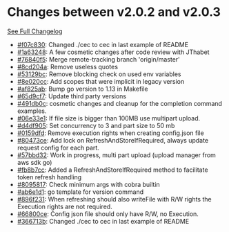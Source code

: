 # Changes between v2.0.2 and v2.0.3

[See Full Changelog](https://github.com/pydio/cells-client/compare/v2.0.2...v2.0.3)

- [#f07c830](https://github.com/pydio/cells-client/commit/f07c83093d55e371afe29c39cabde412144f378e): Changed ./cec to cec in last example of README
- [#1a63248](https://github.com/pydio/cells-client/commit/1a63248ecc9afd7db781605e917dc5fdc5406a5d): A few cosmetic changes after code review with JThabet
- [#76840f5](https://github.com/pydio/cells-client/commit/76840f5afcf9e1b0c5105b9c4aedeb406f83caf2): Merge remote-tracking branch 'origin/master'
- [#8cd204a](https://github.com/pydio/cells-client/commit/8cd204a4b2325e110d0aed8bcbf2ea126b9dcaa7): Remove useless quotes
- [#53129bc](https://github.com/pydio/cells-client/commit/53129bc249976a3b7412397e9af2794b2302a83c): Remove blocking check on used env variables
- [#8e020cc](https://github.com/pydio/cells-client/commit/8e020cc74f01cd213dcdce39a7c8f90133ae17f2): Add scopes that were implicit in legacy version
- [#af825ab](https://github.com/pydio/cells-client/commit/af825ab70117f8c13871ae621e31a5c2e37f51ce): Bump go version to 1.13 in Makefile
- [#65d9cf7](https://github.com/pydio/cells-client/commit/65d9cf7cc863efed160056cc6a27e2d1adfa9ed7): Update third party versions
- [#491db0c](https://github.com/pydio/cells-client/commit/491db0c7dcbb30315be46fd3609381ddcf0f987a): cosmetic changes and cleanup for the completion command examples.
- [#06e33e1](https://github.com/pydio/cells-client/commit/06e33e1b1282385d02bf760ce6b0caf40991c711): If file size is bigger than 100MB use multipart upload.
- [#d4df905](https://github.com/pydio/cells-client/commit/d4df9050f3a140e517dfe02bfaee9c0f906c0b8f): Set concurrency to 3 and part size to 50 mb
- [#0159dfd](https://github.com/pydio/cells-client/commit/0159dfdbf9b989b333a2d74f73ba690cba158d2e): Remove execution rights when creating config.json file
- [#80473ce](https://github.com/pydio/cells-client/commit/80473ce4edbe853191c3ce45353359a8e0b05f26): Add lock on RefreshAndStoreIfRequired, always update request config for each part.
- [#57bbd32](https://github.com/pydio/cells-client/commit/57bbd3220141e8b6a6a7524be9baaaa3ffadad3d): Work in progress, multi part upload (upload manager from aws sdk go)
- [#fb8b7cc](https://github.com/pydio/cells-client/commit/fb8b7cca41b212f2b8df73d43fac15bbc27d34bb): Added a RefreshAndStoreIfRequired method to facilitate token refresh handling
- [#8095817](https://github.com/pydio/cells-client/commit/8095817cdb367897b2765fb7b26501ff86c87a94): Check minimum args with cobra builtin
- [#ab6e1d1](https://github.com/pydio/cells-client/commit/ab6e1d151a2f0bcad80d676a4e78543c0e68180a): go template for version command
- [#896f231](https://github.com/pydio/cells-client/commit/896f23167cd39e03c53098e3af38fbdfb5f32a08): When refreshing should also writeFile with R/W rights the Execution rights are not required.
- [#66800ce](https://github.com/pydio/cells-client/commit/66800ceb891f07fa9496565bb0faf3c7b59eb8ad): Config json file should only have R/W, no Execution.
- [#366713b](https://github.com/pydio/cells-client/commit/366713b7e2da31e2303fa5bba6a89ebfbed64493): Changed ./cec to cec in last example of README

